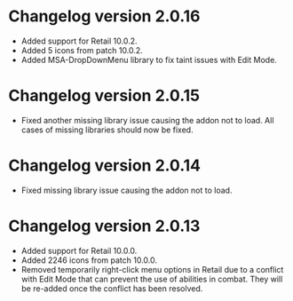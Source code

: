 # Changelog version 2.0.16

- Added support for Retail 10.0.2.
- Added 5 icons from patch 10.0.2.
- Added MSA-DropDownMenu library to fix taint issues with Edit Mode.

# Changelog version 2.0.15

- Fixed another missing library issue causing the addon not to load. All cases of missing libraries should now be fixed.

# Changelog version 2.0.14

- Fixed missing library issue causing the addon not to load.

# Changelog version 2.0.13

- Added support for Retail 10.0.0.
- Added 2246 icons from patch 10.0.0.
- Removed temporarily right-click menu options in Retail due to a conflict with Edit Mode that can prevent the use of abilities in combat. They will be re-added once the conflict has been resolved.